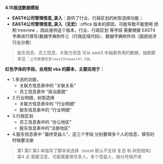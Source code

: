**4.15报送数据模板**

- **EAST4公司管理信息_录入**：提供了行业、行政区划的树型选择功能；
- **EAST4公司管理信息_录入（无宏）**:office 版本的原因，可能导致不能使用 控制 treeview ，因此提供这个版本，行业、行政区划 等字段 需要根据 EAST4 字典进行填写(数据字典附件三（行政区域代码）、数据字典附件四（国民经济行业分类）

> 股东信息、员工信息、关联方信息 可从 east3 中抽取有用的数据，抽取脚本见：`公司管理信息(east3toeast4).SQL`

**红色字体的字段，会用到 vba 的脚本，主要应用于：**

- 1.多选的功能，
    - 关联方信息表中的 “关联关系”
    - 员工信息表中  “政治面貌”
- 2.行业明细，树型选择
    - 关联方信息表中的 “行业明细”
    - 股东信息表中的 “行业明细”
- 3.行政区划
  - 员工信息表中的 “办公地区” 
  - 股东信息表中的”注册地区“
- 4.股东信息表中 ”最终受益人“，这三个字段 分别要填多个人的信息，填写的时候要注册

> 第1 第2 第3 单独写了脚本来选择（excel 默认不支持 复选 和 树型结构）
> 第4 点 需要注意，可能需要填写多人，多个受益人，按分号隔开填
